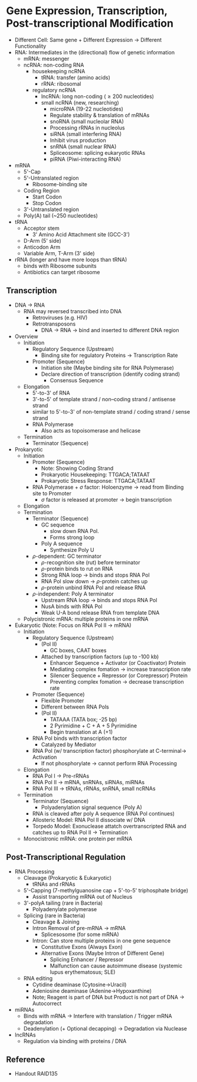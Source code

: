 # Gene Expression, Transcription, Post-transcriptional Modification

* Different Cell: Same gene + Different Expression → Different Functionality
* RNA: Intermediates in the (directional) flow of genetic information
  * mRNA: messenger
  * ncRNA: non-coding RNA
    * housekeeping ncRNA
      * tRNA: transfer (amino acids)
      * rRNA: ribosomal
    * regulatory ncRNA
      * lncRNA: long non-coding ($\ge 200$ nucleotides)
      * small ncRNA (new, researching)
        * microRNA (19-22 nucleotides)
        * Regulate stability & translation of mRNAs
        * snoRNA (small nucleolar RNA)
        * Processing rRNAs in nucleolus
        * siRNA (small interfering RNA)
        * Inhibit virus production
        * snRNA (small nuclear RNA)
        * Spliceosome: splicing eukaryotic RNAs
        * piRNA (Piwi-interacting RNA)
* mRNA
  * 5'-Cap
  * 5'-Untranslated region
    * Ribosome-binding site
  * Coding Region
    * Start Codon
    * Stop Codon
  * 3'-Untranslated region
  * Poly(A) tail (~250 nucleotides)
* tRNA
  * Acceptor stem
    * 3' Amino Acid Attachment site (GCC-3')
  * D-Arm (5' side)
  * Anticodon Arm
  * Variable Arm, T-Arm (3' side)
* rRNA (longer and have more loops than tRNA)
  * binds with Ribosome subunits
  * Antibiotics can target ribosome

## Transcription

* DNA → RNA
  * RNA may reversed transcribed into DNA
    * Retroviruses (e.g. HIV)
    * Retrotransposons
      * DNA → RNA → bind and inserted to different DNA region
* Overview
  * Initiation
    * Regulatory Sequence (Upstream)
      * Binding site for regulatory Proteins → Transcription Rate
    * Promoter (Sequence)
      * Initiation site (Maybe binding site for RNA Polymerase)
      * Declare direction of transcription (identify coding strand)
        * Consensus Sequence
  * Elongation
    * 5'-to-3' of RNA
    * 3'-to-5' of template strand / non–coding strand / antisense strand
    * similar to 5'-to-3' of non-template strand / coding strand / sense strand
    * RNA Polymerase
      * Also acts as topoisomerase and helicase
  * Termination
    * Terminator (Sequence)
* Prokaryotic
  * Initiation
    * Promoter (Sequence)
      * Note: Showing Coding Strand
      * Prokaryotic Housekeeping: TTGACA;TATAAT
      * Prokaryotic Stress Response: TTGACA;TATAAT
    * RNA Polymerase + $\sigma$ factor: Holoenzyme → read from Binding site to Promoter
      * $\sigma$ factor is released at promoter → begin transcription
  * Elongation
  * Termination
    * Terminator (Sequence)
      * GC sequence
        * slow down RNA Pol.
        * Forms strong loop
      * Poly A sequence
        * Synthesize Poly U
    * $\rho$-dependent: GC terminator
      * $\rho$-recognition site (rut) before terminator
      * $\rho$-protein binds to rut on RNA
      * Strong RNA loop → binds and stops RNA Pol
      * RNA Pol slow down → $\rho$-protein catches up
      * $\rho$-protein unbind RNA Pol and release RNA
    * $\rho$-independent: Poly A terminator
      * Upstream RNA loop → binds and stops RNA Pol
      * NusA binds with RNA Pol
      * Weak U-A bond release RNA from template DNA
  * Polycistronic mRNA: multiple proteins in one mRNA
* Eukaryotic (Note: Focus on RNA Pol II → mRNA)
  * Initiation
    * Regulatory Sequence (Upstream)
      * (Pol II)
        * GC boxes, CAAT boxes
      * Attached by transcription factors (up to -100 kb)
        * Enhancer Sequence + Activator (or Coactivator) Protein
        * Mediating complex fomation → increase transcription rate
        * Silencer Sequence + Repressor (or Corepressor) Protein
        * Preventing complex fomation → decrease transcription rate
    * Promoter (Sequence)
      * Flexible Promoter
      * Different between RNA Pols
      * (Pol II)
        * TATAAA (TATA box; -25 bp)
        * 2 Pyrimidine + C + A + 5 Pyrimidine
        * Begin translation at A (+1)
    * RNA Pol binds with transcription factor
      * Catalyzed by Mediator
    * RNA Pol (w/ transcription factor) phosphorylate at C-terminal→ Activation
      * If not phosphorylate → cannot perform RNA Processing
  * Elongation
    * RNA Pol I → Pre-rRNAs
    * RNA Pol II → mRNA, snRNAs, siRNAs, miRNAs
    * RNA Pol III → tRNAs, rRNAs, snRNA, small ncRNAs
  * Termination
    * Terminator (Sequence)
      * Polyadenylation signal sequence (Poly A)
    * RNA is cleaved after poly A sequence (RNA Pol continues)
    * Allosteric Model: RNA Pol II dissociate w/ DNA
    * Torpedo Model: Exonuclease attatch overtranscripted RNA and catches up to RNA Pol II → Termination
  * Monocistronic mRNA: one protein per mRNA

## Post-Transcriptional Regulation

* RNA Processing
  * Cleavage (Prokaryotic & Eukaryotic)
    * tRNAs and rRNAs
  * 5'-Capping (7-methylguanosine cap + 5'-to-5' triphosphate bridge)
    * Assist transporting mRNA out of Nucleus
  * 3'-polyA tailing (rare in Bacteria)
    * Polyadenylate polymerase
  * Splicing (rare in Bacteria)
    * Cleavage & Joining
    * Intron Removal of pre-mRNA → mRNA
      * Splicesosome (for some mRNA)
    * Intron: Can store multiple proteins in one gene sequence
      * Constitutive Exons (Always Exon)
      * Alternative Exons (Maybe Intron of Different Gene)
        * Splicing Enhancer / Repressor
        * Malfunction can cause autoimmune disease (systemic lupus erythematosus; SLE)
  * RNA editing
    * Cytidine deaminase (Cytosine→Uracil)
    * Adeniosine deaminase (Adenine→Hypoxanthine)
    * Note; Reagent is part of DNA but Product is not part of DNA → Autocorrect
* miRNAs
  * Binds with mRNA → Interfere with translation / Trigger mRNA degradation
  * Deadenylation (+ Optional decapping) → Degradation via Nuclease
* lncRNAs
  * Regulation via binding with proteins / DNA

## Reference

* Handout RAID135

